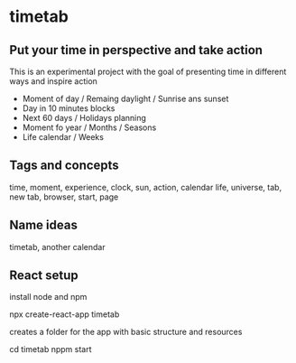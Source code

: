 # timetab
## Put your time in perspective and take action

This is an experimental project with the goal of presenting time in different ways and inspire action

 - Moment of day / Remaing daylight / Sunrise ans sunset
 - Day in 10 minutes blocks
 - Next 60 days / Holidays planning
 - Moment fo year / Months / Seasons
 - Life calendar / Weeks


## Tags and concepts

time, moment, experience, clock, sun, action, calendar
life, universe,
tab, new tab, browser, start, page

## Name ideas

timetab, another calendar

## React setup

install node and npm

npx create-react-app timetab

creates a folder for the app with basic structure and resources

cd timetab
nppm start